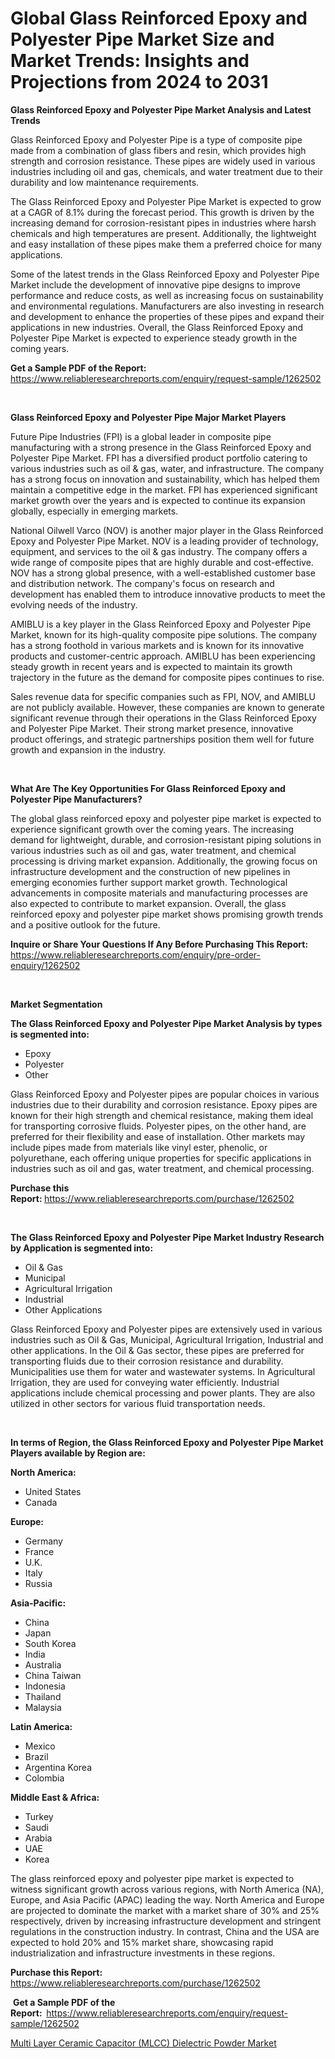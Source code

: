 <p><h1>Global Glass Reinforced Epoxy and Polyester Pipe Market Size and Market Trends: Insights and Projections from 2024 to 2031</h1></p><p><strong>Glass Reinforced Epoxy and Polyester Pipe Market Analysis and Latest Trends</strong></p>
<p><p>Glass Reinforced Epoxy and Polyester Pipe is a type of composite pipe made from a combination of glass fibers and resin, which provides high strength and corrosion resistance. These pipes are widely used in various industries including oil and gas, chemicals, and water treatment due to their durability and low maintenance requirements.</p><p>The Glass Reinforced Epoxy and Polyester Pipe Market is expected to grow at a CAGR of 8.1% during the forecast period. This growth is driven by the increasing demand for corrosion-resistant pipes in industries where harsh chemicals and high temperatures are present. Additionally, the lightweight and easy installation of these pipes make them a preferred choice for many applications.</p><p>Some of the latest trends in the Glass Reinforced Epoxy and Polyester Pipe Market include the development of innovative pipe designs to improve performance and reduce costs, as well as increasing focus on sustainability and environmental regulations. Manufacturers are also investing in research and development to enhance the properties of these pipes and expand their applications in new industries. Overall, the Glass Reinforced Epoxy and Polyester Pipe Market is expected to experience steady growth in the coming years.</p></p>
<p><strong>Get a Sample PDF of the Report:&nbsp;</strong> <a href="https://www.reliableresearchreports.com/enquiry/request-sample/1262502">https://www.reliableresearchreports.com/enquiry/request-sample/1262502</a></p>
<p>&nbsp;</p>
<p><strong>Glass Reinforced Epoxy and Polyester Pipe Major Market Players</strong></p>
<p><p>Future Pipe Industries (FPI) is a global leader in composite pipe manufacturing with a strong presence in the Glass Reinforced Epoxy and Polyester Pipe Market. FPI has a diversified product portfolio catering to various industries such as oil & gas, water, and infrastructure. The company has a strong focus on innovation and sustainability, which has helped them maintain a competitive edge in the market. FPI has experienced significant market growth over the years and is expected to continue its expansion globally, especially in emerging markets.</p><p>National Oilwell Varco (NOV) is another major player in the Glass Reinforced Epoxy and Polyester Pipe Market. NOV is a leading provider of technology, equipment, and services to the oil & gas industry. The company offers a wide range of composite pipes that are highly durable and cost-effective. NOV has a strong global presence, with a well-established customer base and distribution network. The company's focus on research and development has enabled them to introduce innovative products to meet the evolving needs of the industry.</p><p>AMIBLU is a key player in the Glass Reinforced Epoxy and Polyester Pipe Market, known for its high-quality composite pipe solutions. The company has a strong foothold in various markets and is known for its innovative products and customer-centric approach. AMIBLU has been experiencing steady growth in recent years and is expected to maintain its growth trajectory in the future as the demand for composite pipes continues to rise.</p><p>Sales revenue data for specific companies such as FPI, NOV, and AMIBLU are not publicly available. However, these companies are known to generate significant revenue through their operations in the Glass Reinforced Epoxy and Polyester Pipe Market. Their strong market presence, innovative product offerings, and strategic partnerships position them well for future growth and expansion in the industry.</p></p>
<p>&nbsp;</p>
<p><strong>What Are The Key Opportunities For Glass Reinforced Epoxy and Polyester Pipe Manufacturers?</strong></p>
<p><p>The global glass reinforced epoxy and polyester pipe market is expected to experience significant growth over the coming years. The increasing demand for lightweight, durable, and corrosion-resistant piping solutions in various industries such as oil and gas, water treatment, and chemical processing is driving market expansion. Additionally, the growing focus on infrastructure development and the construction of new pipelines in emerging economies further support market growth. Technological advancements in composite materials and manufacturing processes are also expected to contribute to market expansion. Overall, the glass reinforced epoxy and polyester pipe market shows promising growth trends and a positive outlook for the future.</p></p>
<p><strong>Inquire or Share Your Questions If Any Before Purchasing This Report:</strong> <a href="https://www.reliableresearchreports.com/enquiry/pre-order-enquiry/1262502">https://www.reliableresearchreports.com/enquiry/pre-order-enquiry/1262502</a></p>
<p>&nbsp;</p>
<p><strong>Market Segmentation</strong></p>
<p><strong>The Glass Reinforced Epoxy and Polyester Pipe Market Analysis by types is segmented into:</strong></p>
<p><ul><li>Epoxy</li><li>Polyester</li><li>Other</li></ul></p>
<p><p>Glass Reinforced Epoxy and Polyester pipes are popular choices in various industries due to their durability and corrosion resistance. Epoxy pipes are known for their high strength and chemical resistance, making them ideal for transporting corrosive fluids. Polyester pipes, on the other hand, are preferred for their flexibility and ease of installation. Other markets may include pipes made from materials like vinyl ester, phenolic, or polyurethane, each offering unique properties for specific applications in industries such as oil and gas, water treatment, and chemical processing.</p></p>
<p><strong>Purchase this Report:&nbsp;</strong><a href="https://www.reliableresearchreports.com/purchase/1262502">https://www.reliableresearchreports.com/purchase/1262502</a></p>
<p>&nbsp;</p>
<p><strong>The Glass Reinforced Epoxy and Polyester Pipe Market Industry Research by Application is segmented into:</strong></p>
<p><ul><li>Oil & Gas</li><li>Municipal</li><li>Agricultural Irrigation</li><li>Industrial</li><li>Other Applications</li></ul></p>
<p><p>Glass Reinforced Epoxy and Polyester pipes are extensively used in various industries such as Oil & Gas, Municipal, Agricultural Irrigation, Industrial and other applications. In the Oil & Gas sector, these pipes are preferred for transporting fluids due to their corrosion resistance and durability. Municipalities use them for water and wastewater systems. In Agricultural Irrigation, they are used for conveying water efficiently. Industrial applications include chemical processing and power plants. They are also utilized in other sectors for various fluid transportation needs.</p></p>
<p>&nbsp;</p>
<p><strong>In terms of Region, the Glass Reinforced Epoxy and Polyester Pipe Market Players available by Region are:</strong></p>
<p>
    <p> <strong> North America: </strong>
        <ul>
            <li>United States</li>
            <li>Canada</li>
        </ul>
        </p> 
    <p> <strong> Europe: </strong>
        <ul>
            <li>Germany</li>
            <li>France</li>
            <li>U.K.</li>
            <li>Italy</li>
            <li>Russia</li>
        </ul>
        </p> 
    <p> <strong> Asia-Pacific: </strong>
        <ul>
            <li>China</li>
            <li>Japan</li>
            <li>South Korea</li>
            <li>India</li>
            <li>Australia</li>
            <li>China Taiwan</li>
            <li>Indonesia</li>
            <li>Thailand</li>
            <li>Malaysia</li>
        </ul>
        </p> 
    <p> <strong> Latin America: </strong>
        <ul>
            <li>Mexico</li>
            <li>Brazil</li>
            <li>Argentina Korea</li>
            <li>Colombia</li>
        </ul>
        </p> 
    <p> <strong> Middle East & Africa: </strong>
        <ul>
            <li>Turkey</li>
            <li>Saudi</li>
            <li>Arabia</li>
            <li>UAE</li>
            <li>Korea</li>
        </ul>
    </p>
    </p>
<p><p>The glass reinforced epoxy and polyester pipe market is expected to witness significant growth across various regions, with North America (NA), Europe, and Asia Pacific (APAC) leading the way. North America and Europe are projected to dominate the market with a market share of 30% and 25% respectively, driven by increasing infrastructure development and stringent regulations in the construction industry. In contrast, China and the USA are expected to hold 20% and 15% market share, showcasing rapid industrialization and infrastructure investments in these regions.</p></p>
<p><strong>Purchase this Report: </strong><a href="https://www.reliableresearchreports.com/purchase/1262502">https://www.reliableresearchreports.com/purchase/1262502</a></p>
<p>&nbsp;<strong>Get a Sample PDF of the Report:&nbsp;&nbsp;</strong><a href="https://www.reliableresearchreports.com/enquiry/request-sample/1262502">https://www.reliableresearchreports.com/enquiry/request-sample/1262502</a></p>
<p><strong></strong></p>
<p><p><a href="https://github.com/RoccoManning/Market-Research-Report-List-4/blob/main/multi-layer-ceramic-capacitor-mlcc-dielectric-powder-market.md">Multi Layer Ceramic Capacitor (MLCC) Dielectric Powder Market</a></p></p>